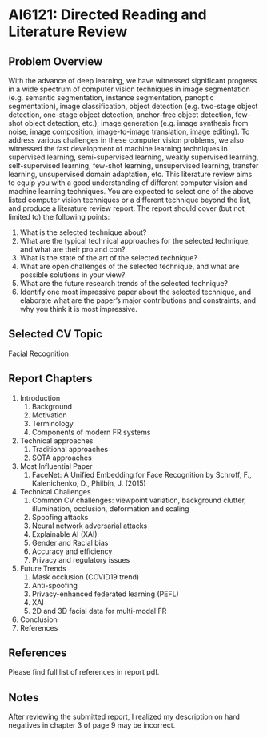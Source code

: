 # AI6121: Directed Reading and Literature Review

## Problem Overview

With the advance of deep learning, we have witnessed significant progress in a wide spectrum of computer vision techniques in image segmentation (e.g. semantic segmentation, instance segmentation, panoptic segmentation), image classification, object detection (e.g. two-stage object detection, one-stage object detection, anchor-free object detection, few-shot object detection, etc.), image generation (e.g. image synthesis from noise, image composition, image-to-image translation, image editing). To address various challenges in these computer vision problems, we also witnessed the fast development of machine learning techniques in supervised learning, semi-supervised learning, weakly supervised learning, self-supervised learning, few-shot learning, unsupervised learning, transfer learning, unsupervised domain adaptation, etc.
This literature review aims to equip you with a good understanding of different computer vision and machine learning techniques. You are expected to select one of the above listed computer vision techniques or a different technique beyond the list, and produce a literature review report. The report should cover (but not limited to) the following points:

1. What is the selected technique about?
2. What are the typical technical approaches for the selected technique, and what are their pro and con?
3. What is the state of the art of the selected technique?
4. What are open challenges of the selected technique, and what are possible solutions in your view?
5. What are the future research trends of the selected technique?
6. Identify one most impressive paper about the selected technique, and elaborate what are the paper’s major contributions and constraints, and why you think it is most impressive.

## Selected CV Topic

Facial Recognition

## Report Chapters

1. Introduction
   1. Background
   2. Motivation
   3. Terminology
   4. Components of modern FR systems
2. Technical approaches
   1. Traditional approaches 
   2. SOTA approaches
3. Most Influential Paper
   1. FaceNet: A Unified Embedding for Face Recognition by Schroff, F., Kalenichenko, D., Philbin, J. (2015)
4. Technical Challenges
   1. Common CV challenges: viewpoint variation, background clutter, illumination, occlusion, deformation and scaling
   2. Spoofing attacks
   3. Neural network adversarial attacks
   4. Explainable AI (XAI)
   5. Gender and Racial bias
   6. Accuracy and efficiency
   7. Privacy and regulatory issues
5. Future Trends
   1. Mask occlusion (COVID19 trend)
   2. Anti-spoofing
   3. Privacy-enhanced federated learning (PEFL)
   4. XAI
   5. 2D and 3D facial data for multi-modal FR
6. Conclusion
7. References

## References

Please find full list of references in report pdf.

## Notes

After reviewing the submitted report, I realized my description on hard negatives in chapter 3 of page 9 may be incorrect. 
